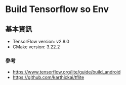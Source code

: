 # Build Tensorflow so Env
## 基本資訊
- TensorFlow version: v2.8.0
- CMake version: 3.22.2

### 參考
- https://www.tensorflow.org/lite/guide/build_android
- https://github.com/karthickai/tflite